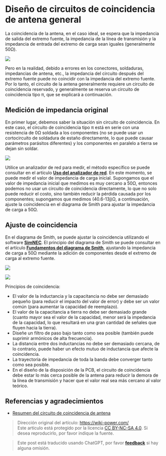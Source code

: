 # Diseño de circuitos de coincidencia de antena general

La coincidencia de la antena, en el caso ideal, se espera que la impedancia de salida del extremo fuente, la impedancia de la línea de transmisión y la impedancia de entrada del extremo de carga sean iguales (generalmente 50Ω).

![](https://wiki-media-1253965369.cos.ap-guangzhou.myqcloud.com/img/20220531150107.png)

Pero en la realidad, debido a errores en los conectores, soldaduras, impedancias de antena, etc., la impedancia del circuito después del extremo fuente puede no coincidir con la impedancia del extremo fuente. Por lo tanto, el circuito de la antena generalmente requiere un circuito de coincidencia reservado, y generalmente se reserva un circuito de coincidencia tipo π, que se explicará a continuación.

## Medición de impedancia original

En primer lugar, debemos saber la situación sin circuito de coincidencia. En este caso, el circuito de coincidencia tipo π está en serie con una resistencia de 0Ω soldada a los componentes (no se puede usar un cortocircuito de soldadura de estaño directamente, lo que puede causar parámetros parásitos diferentes) y los componentes en paralelo a tierra se dejan sin soldar.

![](https://wiki-media-1253965369.cos.ap-guangzhou.myqcloud.com/img/20220531150242.png)

Utilice un analizador de red para medir, el método específico se puede consultar en el artículo [**Uso del analizador de red**](https://wiki-power.com/es/%E7%BD%91%E7%BB%9C%E5%88%86%E6%9E%90%E4%BB%AA%E7%9A%84%E4%BD%BF%E7%94%A8). En este momento, se puede medir el valor de impedancia de carga inicial. Supongamos que el valor de impedancia inicial que medimos es muy cercano a 50Ω, entonces podemos no usar un circuito de coincidencia directamente, lo que no solo puede reducir el costo, sino también reducir la pérdida causada por los componentes; supongamos que medimos (40.6-13j)Ω, a continuación, ajuste la coincidencia en el diagrama de Smith para ajustar la impedancia de carga a 50Ω.

## Ajuste de coincidencia

En el diagrama de Smith, se puede ajustar la coincidencia utilizando el software [**SimNEC**](http://www.ae6ty.com/smith_charts.html). El principio del diagrama de Smith se puede consultar en el artículo [**Fundamentos del diagrama de Smith**](https://wiki-power.com/es/%E5%8F%B2%E5%AF%86%E6%96%AF%E5%9C%86%E5%9B%BE%E5%9F%BA%E7%A1%80), ajustando la impedancia de carga a 50Ω mediante la adición de componentes desde el extremo de carga al extremo fuente.

![](https://wiki-media-1253965369.cos.ap-guangzhou.myqcloud.com/img/20220531150624.png)

![](https://wiki-media-1253965369.cos.ap-guangzhou.myqcloud.com/img/20220531151108.png)

Principios de coincidencia:

- El valor de la inductancia y la capacitancia no debe ser demasiado pequeño (para reducir el impacto del valor de error) y debe ser un valor común (para aumentar la capacidad de reemplazo).
- El valor de la capacitancia a tierra no debe ser demasiado grande (cuanto mayor sea el valor de la capacidad, menor será la impedancia de la capacidad, lo que resultará en una gran cantidad de señales que fluyen hacia la tierra).
- Diseñe un filtro de paso bajo tanto como sea posible (también puede suprimir armónicos de alta frecuencia).
- La distancia entre dos inductancias no debe ser demasiado cercana, de lo contrario, puede haber un efecto mutuo de inductancia que afecte la coincidencia.
- La trayectoria de impedancia de toda la banda debe converger tanto como sea posible.
- En el diseño de la disposición de la PCB, el circuito de coincidencia debe estar lo más cerca posible de la antena para reducir la demora de la línea de transmisión y hacer que el valor real sea más cercano al valor teórico.

## Referencias y agradecimientos

- [Resumen del circuito de coincidencia de antena](https://momodiyer.work/20past/201901250p/201901250p.html)

> Dirección original del artículo: <https://wiki-power.com/>  
> Este artículo está protegido por la licencia [CC BY-NC-SA 4.0](https://creativecommons.org/licenses/by/4.0/deed.zh). Si desea reproducirlo, por favor indique la fuente.

> Este post está traducido usando ChatGPT, por favor [**feedback**](https://github.com/linyuxuanlin/Wiki_MkDocs/issues/new) si hay alguna omisión.
